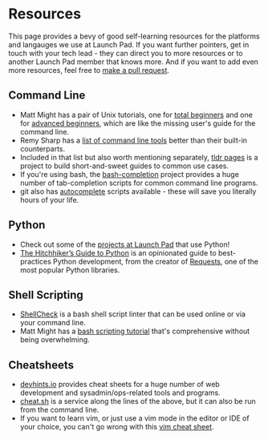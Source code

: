 # Resources

This page provides a bevy of good self-learning resources for the platforms
and langauges we use at Launch Pad. If you want further pointers, get in
touch with your tech lead - they can direct you to more resources or to
another Launch Pad member that knows more. And if you want to add even more
resources, feel free to [make a pull request](../CONTRIBUTING.md).

## Command Line

* Matt Might has a pair of Unix tutorials, one for
  [total beginners](http://matt.might.net/articles/basic-unix/) and one for
  [advanced beginners](http://matt.might.net/articles/settling-into-unix/),
  which are like the missing user's guide for the command line.
* Remy Sharp has a
  [list of command line tools](https://remysharp.com/2018/08/23/cli-improved)
  better than their built-in counterparts.
* Included in that list but also worth mentioning separately,
  [tldr pages](https://tldr.sh) is a project to build short-and-sweet guides to
  common use cases.
* If you're using bash, the
  [bash-completion](https://github.com/scop/bash-completion) project provides a
  huge number of tab-completion scripts for common command line programs.
* git also has
  [autocomplete](https://git-scm.com/book/en/v1/Git-Basics-Tips-and-Tricks)
  scripts available - these will save you literally hours of your life.

## Python

* Check out some of the
  [projects at Launch Pad](https://github.com/ubclaunchpad?language=python)
  that use Python!
* [The Hitchhiker’s Guide to Python](https://docs.python-guide.org) is an
  opinionated guide to best-practices Python development, from the creator of
  [Requests](http://docs.python-requests.org/en/latest/), one of the most
  popular Python libraries.

## Shell Scripting

* [ShellCheck](https://www.shellcheck.net) is a bash shell script linter
  that can be used online or via your command line.
* Matt Might has a
  [bash scripting tutorial](http://matt.might.net/articles/bash-by-example/)
  that's comprehensive without being overwhelming.

## Cheatsheets

* [devhints.io](https://devhints.io) provides cheat sheets for a huge number of
  web development and sysadmin/ops-related tools and programs.
* [cheat.sh](https://github.com/chubin/cheat.sh) is a service along the lines of the above, but it can also be run from the command line.
* If you want to learn vim, or just use a vim mode in the editor or IDE of your
  choice, you can't go wrong with this [vim cheat sheet](https://vim.rtorr.com).
